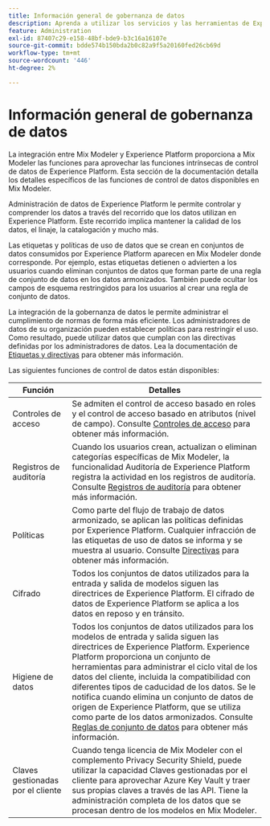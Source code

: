 ```yaml
---
title: Información general de gobernanza de datos
description: Aprenda a utilizar los servicios y las herramientas de Experience Platform que le permiten controlar los datos de experiencia que recopila. Por lo tanto, usted cumple con sus prácticas comerciales, obligaciones legales y proceso de desarrollo.
feature: Administration
exl-id: 87407c29-e158-48bf-bde9-b3c16a16107e
source-git-commit: bdde574b150bda2b0c82a9f5a20160fed26cb69d
workflow-type: tm+mt
source-wordcount: '446'
ht-degree: 2%

---
```


# Información general de gobernanza de datos

La integración entre Mix Modeler y Experience Platform proporciona a Mix Modeler las funciones para aprovechar las funciones intrínsecas de control de datos de Experience Platform. Esta sección de la documentación detalla los detalles específicos de las funciones de control de datos disponibles en Mix Modeler.

Administración de datos de Experience Platform le permite controlar y comprender los datos a través del recorrido que los datos utilizan en Experience Platform. Este recorrido implica mantener la calidad de los datos, el linaje, la catalogación y mucho más.

Las etiquetas y políticas de uso de datos que se crean en conjuntos de datos consumidos por Experience Platform aparecen en Mix Modeler donde corresponde. Por ejemplo, estas etiquetas detienen o advierten a los usuarios cuando eliminan conjuntos de datos que forman parte de una regla de conjunto de datos en los datos armonizados. También puede ocultar los campos de esquema restringidos para los usuarios al crear una regla de conjunto de datos.

La integración de la gobernanza de datos le permite administrar el cumplimiento de normas de forma más eficiente. Los administradores de datos de su organización pueden establecer políticas para restringir el uso. Como resultado, puede utilizar datos que cumplan con las directivas definidas por los administradores de datos. Lea la documentación de [Etiquetas y directivas](https://experienceleague.adobe.com/en/docs/analytics-platform/using/cja-dataviews/data-governance) para obtener más información.

Las siguientes funciones de control de datos están disponibles:

| Función | Detalles |
|---|---|
| Controles de acceso | Se admiten el control de acceso basado en roles y el control de acceso basado en atributos (nivel de campo). Consulte [Controles de acceso](access-controls.md) para obtener más información. |
| Registros de auditoría | Cuando los usuarios crean, actualizan o eliminan categorías específicas de Mix Modeler, la funcionalidad Auditoría de Experience Platform registra la actividad en los registros de auditoría. Consulte [Registros de auditoría](audit-logs.md) para obtener más información. |
| Políticas | Como parte del flujo de trabajo de datos armonizado, se aplican las políticas definidas por Experience Platform. Cualquier infracción de las etiquetas de uso de datos se informa y se muestra al usuario. Consulte [Directivas](policies.md) para obtener más información. |
| Cifrado | Todos los conjuntos de datos utilizados para la entrada y salida de modelos siguen las directrices de Experience Platform. El cifrado de datos de Experience Platform se aplica a los datos en reposo y en tránsito. |
| Higiene de datos | Todos los conjuntos de datos utilizados para los modelos de entrada y salida siguen las directrices de Experience Platform. Experience Platform proporciona un conjunto de herramientas para administrar el ciclo vital de los datos del cliente, incluida la compatibilidad con diferentes tipos de caducidad de los datos. Se le notifica cuando elimina un conjunto de datos de origen de Experience Platform, que se utiliza como parte de los datos armonizados. Consulte [Reglas de conjunto de datos](/help/harmonize-data/dataset-rules.md) para obtener más información. |
| Claves gestionadas por el cliente | Cuando tenga licencia de Mix Modeler con el complemento Privacy Security Shield, puede utilizar la capacidad Claves gestionadas por el cliente para aprovechar Azure Key Vault y traer sus propias claves a través de las API. Tiene la administración completa de los datos que se procesan dentro de los modelos en Mix Modeler. |
